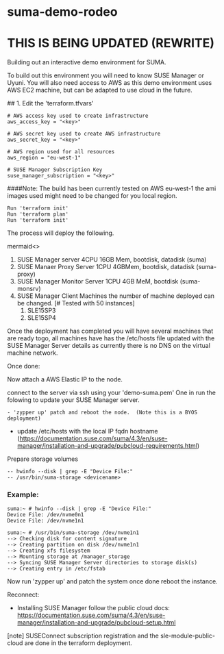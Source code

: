 # suma-demo-rodeo

# THIS IS BEING UPDATED (REWRITE)

Building out an interactive demo environment for SUMA.

To build out this environment you will need to know SUSE Manager or Uyuni.
You will also need access to AWS as this demo environment uses AWS EC2 machine, but can be adapted to use cloud in the future.



## 1. Edit the 'terraform.tfvars'

	# AWS access key used to create infrastructure
	aws_access_key = "<key>"

	# AWS secret key used to create AWS infrastructure
	aws_secret_key = "<key>"

	# AWS region used for all resources
	aws_region = "eu-west-1"

	# SUSE Manager Subscription Key
	suse_manager_subscription = "<key>"

####Note: 
The build has been currently tested on AWS eu-west-1 the ami images used might need to be changed for you local region.

	Run 'terraform init'
	Run 'terraform plan' 
	Run 'terraform init'
	
The process will deploy the following. 

mermaid<>

1. SUSE Manager server 4CPU 16GB Mem, bootdisk, datadisk (suma)
2. SUSE Manaer Proxy Server 1CPU 4GBMem, bootdisk, datadisk (suma-proxy)
3. SUSE Manager Monitor Server 1CPU 4GB MeM, bootdisk (suma-monsrv)
4. SUSE Manager Client Machines the number of machine deployed can be changed. [# Tested with 50 instances]
	1. SLE15SP3 
	1. SLE15SP4
 
 Once the deployment has completed you will have several machines that are ready togo, all machines have has the /etc/hosts file updated with the SUSE Manager Server details as currently there is no DNS on the virtual machine network.






Once done: 

Now attach a AWS Elastic IP to the node.

connect to the server via ssh using your 'demo-suma.pem' One in run the folowing to update your SUSE Manager server. 

	- 'zypper up' patch and reboot the node.  (Note this is a BYOS deployment)
-  update /etc/hosts with the local IP fqdn hostname (https://documentation.suse.com/suma/4.3/en/suse-manager/installation-and-upgrade/pubcloud-requirements.html)

Prepare storage volumes

	-- hwinfo --disk | grep -E "Device File:"
	-- /usr/bin/suma-storage <devicename>

### Example: 
	suma:~ # hwinfo --disk | grep -E "Device File:"
	Device File: /dev/nvme0n1
	Device File: /dev/nvme1n1

	suma:~ # /usr/bin/suma-storage /dev/nvme1n1
	--> Checking disk for content signature
	--> Creating partition on disk /dev/nvme1n1
	--> Creating xfs filesystem
	--> Mounting storage at /manager_storage
	--> Syncing SUSE Manager Server directories to storage disk(s)
	--> Creating entry in /etc/fstab

Now run 'zypper up' and patch the system once done reboot the instance. 

Reconnect:

- Installing SUSE Manager follow the public cloud docs: 
	https://documentation.suse.com/suma/4.3/en/suse-manager/installation-and-upgrade/pubcloud-setup.html

[note]  SUSEConnect subscription registration and the sle-module-public-cloud are done in the terraform deployment.